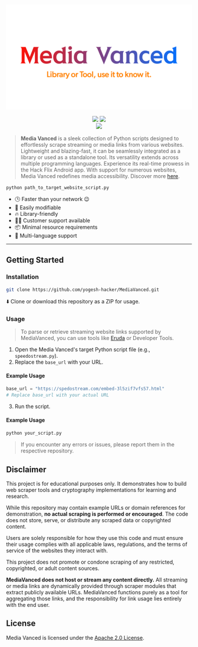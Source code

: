 <p align="center">
  <a href="https://yogesh-hacker.github.io/yogesh-hacker/App/" target="_blank" rel="noopener noreferrer">
    <img width="550" src="README/banner.png" alt="MediaVanced Banner" />
  </a>
</p>

<p align="center">
  <img src='https://img.shields.io/badge/License-Apache%202.0-brightgreen?style=for-the-badge&logo=apache&logoColor=red' />
  <a href="https://discord.com/users/975942167908474900" target="_blank">
  <img src="https://img.shields.io/badge/Discord-peerless-7289DA?style=for-the-badge&logo=discord&logoColor=white" />
</a>
  <br/>
  <img src="https://img.shields.io/badge/Python-FFD43B?style=for-the-badge&logo=python&logoColor=blue"/>
</p>

> **Media Vanced** is a sleek collection of Python scripts designed to effortlessly scrape streaming or media links from various websites. Lightweight and blazing-fast, it can be seamlessly integrated as a library or used as a standalone tool. Its versatility extends across multiple programming languages. Experience its real-time prowess in the Hack Flix Android app. With support for numerous websites, Media Vanced redefines media accessibility. Discover more [here](https://yogesh-hacker.github.io/yogesh-hacker/App).

```bash
python path_to_target_website_script.py
```

* 🕒 Faster than your network 😉
* 💪 Easily modifiable
* 🔥 Library-friendly
* 👨‍💻 Customer support available
* 📦 Minimal resource requirements
* 👫 Multi-language support

---

## Getting Started

### Installation

```bash
git clone https://github.com/yogesh-hacker/MediaVanced.git
```

⬇️ Clone or download this repository as a ZIP for usage.

### Usage

> To parse or retrieve streaming website links supported by MediaVanced, you can use tools like [Eruda](https://github.com/liriliri/eruda) or Developer Tools.

1. Open the Media Vanced's target Python script file (e.g., `speedostream.py`).
2. Replace the `base_url` with your URL.

#### Example Usage

```python
base_url = "https://spedostream.com/embed-3l5zif7vfs57.html"
# Replace base_url with your actual URL
```

3. Run the script.

#### Example Usage

```bash
python your_script.py
```

> If you encounter any errors or issues, please report them in the respective repository.

## Disclaimer

This project is for educational purposes only. It demonstrates how to build web scraper tools and cryptography implementations for learning and research.

While this repository may contain example URLs or domain references for demonstration, **no actual scraping is performed or encouraged**. The code does not store, serve, or distribute any scraped data or copyrighted content.

Users are solely responsible for how they use this code and must ensure their usage complies with all applicable laws, regulations, and the terms of service of the websites they interact with.

This project does not promote or condone scraping of any restricted, copyrighted, or adult content sources.

**MediaVanced does not host or stream any content directly.** All streaming or media links are dynamically provided through scraper modules that extract publicly available URLs. MediaVanced functions purely as a tool for aggregating those links, and the responsibility for link usage lies entirely with the end user.

## License

Media Vanced is licensed under the [Apache 2.0 License](https://github.com/yogesh-hacker/MediaVanced/blob/main/LICENSE).
